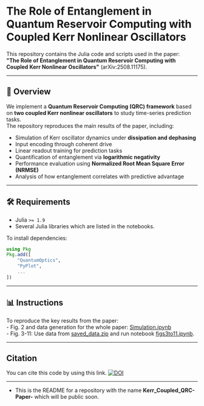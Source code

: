 # The Role of Entanglement in Quantum Reservoir Computing with Coupled Kerr Nonlinear Oscillators

This repository contains the Julia code and scripts used in the paper:  
**"The Role of Entanglement in Quantum Reservoir Computing with Coupled Kerr Nonlinear Oscillators"** (arXiv:2508.11175).

---

## 📌 Overview
We implement a **Quantum Reservoir Computing (QRC) framework** based on **two coupled Kerr nonlinear oscillators** to study time-series prediction tasks.  
The repository reproduces the main results of the paper, including:

- Simulation of Kerr oscillator dynamics under **dissipation and dephasing**  
- Input encoding through coherent drive  
- Linear readout training for prediction tasks  
- Quantification of entanglement via **logarithmic negativity**  
- Performance evaluation using **Normalized Root Mean Square Error (NRMSE)**  
- Analysis of how entanglement correlates with predictive advantage  

---

## 🛠 Requirements
- Julia `>= 1.9`
- Several Julia libraries which are listed in the notebooks.

To install dependencies:
```julia
using Pkg
Pkg.add([
    "QuantumOptics",
    "PyPlot",
    ...
])
```
---
## 📊 Instructions

To reproduce the key results from the paper:  
	-	Fig. 2 and data generation for the whole paper: [Simulation.ipynb](https://github.com/alikauc/Kerr_Coupled_QRC-Paper-/blob/main/Simulation.ipynb)  
	-	Fig. 3-11: Use data from [saved_data.zip](https://github.com/alikauc/Kerr_Coupled_QRC-Paper-/blob/main/saved_data.zip) and run notebook [figs3to11.ipynb](https://github.com/alikauc/Kerr_Coupled_QRC-Paper-/blob/main/figs3to11.ipynb).  
 
---
## Citation
You can cite this code by using this link.
[![DOI](https://img.shields.io/badge/DOI:-10.48550/arXiv.2508.11175-green)](https://doi.org/10.48550/arXiv.2508.11175)

---
* This is the README for a repository with the name **Kerr_Coupled_QRC-Paper-** which will be public soon.
